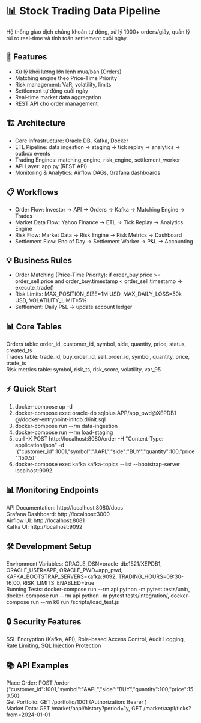 # 📊 Stock Trading Data Pipeline

Hệ thống giao dịch chứng khoán tự động, xử lý 1000+ orders/giây, quản lý rủi ro real-time và tính toán settlement cuối ngày.

## 🚀 Features
- Xử lý khối lượng lớn lệnh mua/bán (Orders)
- Matching engine theo Price-Time Priority
- Risk management: VaR, volatility, limits
- Settlement tự động cuối ngày
- Real-time market data aggregation
- REST API cho order management

## 🏗️ Architecture
- Core Infrastructure: Oracle DB, Kafka, Docker
- ETL Pipeline: data ingestion → staging → tick replay → analytics → outbox events
- Trading Engines: matching_engine, risk_engine, settlement_worker
- API Layer: app.py (REST API)
- Monitoring & Analytics: Airflow DAGs, Grafana dashboards

## 📋 Workflows
- Order Flow: Investor → API → Orders → Kafka → Matching Engine → Trades
- Market Data Flow: Yahoo Finance → ETL → Tick Replay → Analytics Engine
- Risk Flow: Market Data → Risk Engine → Risk Metrics → Dashboard
- Settlement Flow: End of Day → Settlement Worker → P&L → Accounting

## 💡 Business Rules
- Order Matching (Price-Time Priority): if order_buy.price >= order_sell.price and order_buy.timestamp < order_sell.timestamp → execute_trade()
- Risk Limits: MAX_POSITION_SIZE=1M USD, MAX_DAILY_LOSS=50k USD, VOLATILITY_LIMIT=5%
- Settlement: Daily P&L → update account ledger

## 📊 Core Tables
Orders table: order_id, customer_id, symbol, side, quantity, price, status, created_ts  
Trades table: trade_id, buy_order_id, sell_order_id, symbol, quantity, price, trade_ts  
Risk metrics table: symbol, risk_ts, risk_score, volatility, var_95

## ⚡ Quick Start
1. docker-compose up -d  
2. docker-compose exec oracle-db sqlplus APP/app_pwd@XEPDB1 @/docker-entrypoint-initdb.d/init.sql  
3. docker-compose run --rm data-ingestion  
4. docker-compose run --rm load-staging  
5. curl -X POST http://localhost:8080/order -H "Content-Type: application/json" -d '{"customer_id":1001,"symbol":"AAPL","side":"BUY","quantity":100,"price":150.5}'  
6. docker-compose exec kafka kafka-topics --list --bootstrap-server localhost:9092

## 📊 Monitoring Endpoints
API Documentation: http://localhost:8080/docs  
Grafana Dashboard: http://localhost:3000  
Airflow UI: http://localhost:8081  
Kafka UI: http://localhost:9092

## 🛠️ Development Setup
Environment Variables: ORACLE_DSN=oracle-db:1521/XEPDB1, ORACLE_USER=APP, ORACLE_PWD=app_pwd, KAFKA_BOOTSTRAP_SERVERS=kafka:9092, TRADING_HOURS=09:30-16:00, RISK_LIMITS_ENABLED=true  
Running Tests: docker-compose run --rm api python -m pytest tests/unit/, docker-compose run --rm api python -m pytest tests/integration/, docker-compose run --rm k6 run /scripts/load_test.js

## 🔒 Security Features
SSL Encryption (Kafka, API), Role-based Access Control, Audit Logging, Rate Limiting, SQL Injection Protection

## 📚 API Examples
Place Order: POST /order {"customer_id":1001,"symbol":"AAPL","side":"BUY","quantity":100,"price":150.50}  
Get Portfolio: GET /portfolio/1001 (Authorization: Bearer <token>)  
Market Data: GET /market/aapl/history?period=1y, GET /market/aapl/ticks?from=2024-01-01

